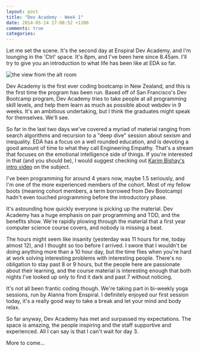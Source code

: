 ```yaml
---
layout: post
title: "Dev Academy - Week 1"
date: 2014-05-14 17:08:52 +1200
comments: true
categories: 
---
```


Let me set the scene. It's the second day at Enspiral Dev Academy, and I'm lounging in the 'Ctrl' space. It's 8pm, and I've been here since 8.45am. I'll try to give you an introduction to what life has been like at EDA so far.

![the view from the alt room](http://i.imgur.com/fg6OXci.jpg)

Dev Academy is the first ever coding bootcamp in New Zealand, and this is the first time the program has been run. Based off of San Francisco's Dev Bootcamp program, Dev Academy tries to take people at all programming skill levels, and help them learn as much as possible about webdev in 9 weeks. It's an ambitious undertaking, but I think the graduates might speak for themselves. We'll see.

So far in the last two days we've covered a myriad of material ranging from search algorithms and recursion to a "deep dive" session about sexism and inequality. EDA has a focus on a well rounded education, and is devoting a good amount of time to what they call Engineering Empathy. That's a stream that focuses on the emotional intelligence side of things. If you're interested in that (and you should be), I would suggest checking out [Karim Bishay's intro video](http://recode.net/2014/04/30/engineering-empathy-tears-and-fears-at-dev-bootcamp/) on the subject.

<!--more-->

I've been programming for around 4 years now, maybe 1.5 seriously, and I'm one of the more experienced members of the cohort. Most of my fellow boots (meaning cohort members, a term borrowed from Dev Bootcamp) hadn't even touched programming before the introductory phase.

It's astounding how quickly everyone is picking up the material. Dev Academy has a huge emphasis on pair programming and TDD, and the benefits show. We're rapidly plowing through the material that a first year computer science course covers, and nobody is missing a beat.

The hours might seem like insanity (yesterday was 11 hours for me, today almost 12), and I thought so too before I arrived. I swore that I wouldn't be doing anything more than a 10 hour day, but the time flies when you're hard at work solving interesting problems with interesting people. There's no obligation to stay past 8 or 9 hours, but the people here are passionate about their learning, and the course material is interesting enough that both nights I've looked up only to find it dark and past 7 without noticing.

It's not all been frantic coding though. We're taking part in bi-weekly yoga sessions, run by Alanna from Enspiral. I definitely enjoyed our first session today, it's a really good way to take a break and let your mind and body relax.

So far anyway, Dev Academy has met and surpassed my expectations. The space is amazing, the people inspiring and the staff supportive and experienced. All I can say is that I can't wait for day 3.

More to come...
